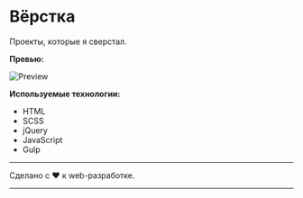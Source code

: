 # Вёрстка
Проекты, которые я сверстал.

**Превью:**

![Preview](preview.gif "Preview")

**Используемые технологии:**

- HTML
- SCSS
- jQuery
- JavaScript
- Gulp
------------

Сделано с ❤️ к web-разработке.

------------
